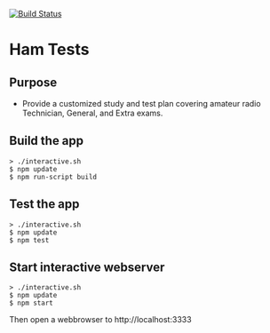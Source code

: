 [![Build Status](https://travis-ci.org/cmotl/ham-tests.svg?branch=master)](https://travis-ci.org/cmotl/ham-tests)

# Ham Tests

## Purpose

- Provide a customized study and test plan covering amateur radio Technician, General, and Extra exams.

## Build the app

```
> ./interactive.sh
$ npm update
$ npm run-script build
```

## Test the app

```
> ./interactive.sh
$ npm update
$ npm test
```

## Start interactive webserver

```
> ./interactive.sh
$ npm update
$ npm start
```

Then open a webbrowser to http://localhost:3333


